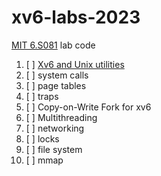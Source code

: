 # xv6-labs-2023
[MIT 6.S081](https://pdos.csail.mit.edu/6.828/2023/) lab code

1. [ ] [Xv6 and Unix utilities](https://github.com/Primer-Fan/xv6-labs-2023/tree/util)
2. [ ] system calls
3. [ ] page tables
4. [ ] traps
5. [ ] Copy-on-Write Fork for xv6
6. [ ] Multithreading
7. [ ] networking
8. [ ] locks
9. [ ] file system
10. [ ] mmap
